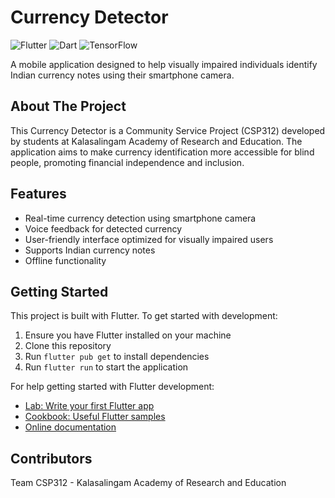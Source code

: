 # Currency Detector

![Flutter](https://img.shields.io/badge/Flutter-%2302569B.svg?style=for-the-badge&logo=Flutter&logoColor=white)
![Dart](https://img.shields.io/badge/dart-%230175C2.svg?style=for-the-badge&logo=dart&logoColor=white)
![TensorFlow](https://img.shields.io/badge/TensorFlow-%23FF6F00.svg?style=for-the-badge&logo=TensorFlow&logoColor=white)

A mobile application designed to help visually impaired individuals identify Indian currency notes using their smartphone camera.

## About The Project

This Currency Detector is a Community Service Project (CSP312) developed by students at Kalasalingam Academy of Research and Education. The application aims to make currency identification more accessible for blind people, promoting financial independence and inclusion.

## Features

- Real-time currency detection using smartphone camera
- Voice feedback for detected currency
- User-friendly interface optimized for visually impaired users
- Supports Indian currency notes
- Offline functionality

## Getting Started

This project is built with Flutter. To get started with development:

1. Ensure you have Flutter installed on your machine
2. Clone this repository
3. Run `flutter pub get` to install dependencies
4. Run `flutter run` to start the application

For help getting started with Flutter development:
- [Lab: Write your first Flutter app](https://docs.flutter.dev/get-started/codelab)
- [Cookbook: Useful Flutter samples](https://docs.flutter.dev/cookbook)
- [Online documentation](https://docs.flutter.dev/)

## Contributors

Team CSP312 - Kalasalingam Academy of Research and Education
